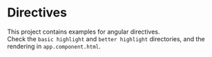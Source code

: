 # Directives

This project contains examples for angular directives. <br>
Check the `basic highlight` and `better highlight` directories, and the rendering in `app.component.html`.
